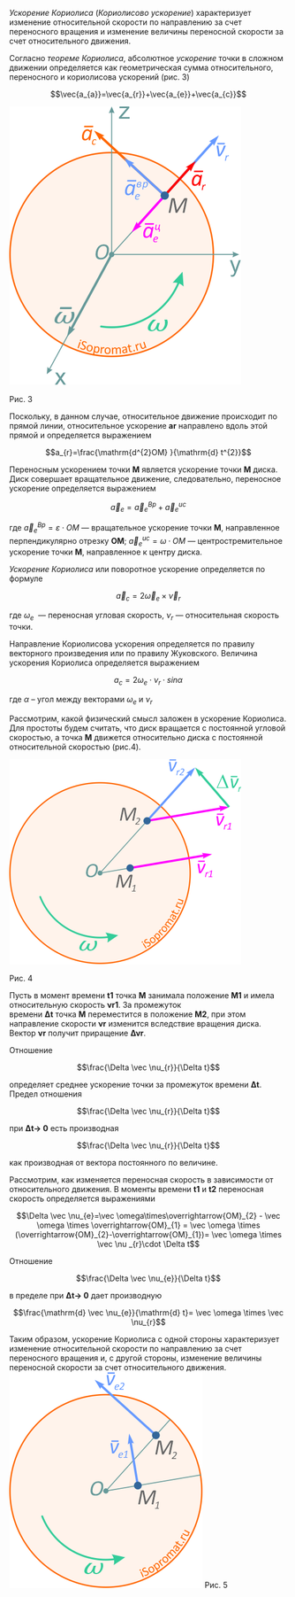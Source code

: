 _Ускорение Кориолиса_ (_Кориолисово ускорение_) характеризует изменение относительной скорости по направлению за счет переносного вращения и изменение величины переносной скорости за счет относительного движения.

Согласно _теореме Кориолиса_, абсолютное _ускорение_ точки в сложном движении определяется как геометрическая сумма относительного, переносного и кориолисова ускорений 
(рис. 3)

$$\vec{a_{a}}=\vec{a_{r}}+\vec{a_{e}}+\vec{a_{c}}$$

![](Image/uskorenie-koriolisa-1.png)

Рис. 3

Поскольку, в данном случае, относительное движение происходит по прямой линии, относительное ускорение **ar** направлено вдоль этой прямой и определяется выражением

$$a_{r}=\frac{\mathrm{d^{2}OM} }{\mathrm{d} t^{2}}$$

Переносным ускорением точки **M** является ускорение точки **M** диска. Диск совершает вращательное движение, следовательно, переносное ускорение определяется выражением

$$\vec a_{e}=\vec a_{e}^{Bp}+\vec a_{e}^{uc}$$

где $\vec a_{e}^{Bp}= \varepsilon \cdot OM$ — вращательное ускорение точки **M**, направленное перпендикулярно отрезку **OM**;
$\vec a_{e}^{uc}= \omega \cdot OM$ — центростремительное ускорение точки **M**, направленное к центру диска.

_Ускорение Кориолиса_ или поворотное ускорение определяется по формуле

$$\vec a_{c}= 2 \vec \omega _{e}\times \vec \nu _{r}$$

где $\omega _{e}$  — переносная угловая скорость, $\nu _{r}$ — относительная скорость точки.

Направление Кориолисова ускорения определяется по правилу векторного произведения или по правилу Жуковского.
Величина ускорения Кориолиса определяется выражением

$$a_{c}=2\omega _{e}\cdot \nu _{r}\cdot sin\alpha $$

где $\alpha$ – угол между векторами $\omega _{e}$ и $\nu _{r}$

Рассмотрим, какой физический смысл заложен в ускорение Кориолиса. Для простоты будем считать, что диск вращается с постоянной угловой скоростью, а точка **M** движется относительно диска с постоянной относительной скоростью (рис.4).

![](Image/uskorenie-koriolisa-2.png)

Рис. 4

Пусть в момент времени **t1** точка **M** занимала положение **M1** и имела относительную скорость **νr1**. За промежуток времени **Δt** точка **M** переместится в положение **M2**, при этом направление скорости **νr** изменится вследствие вращения диска. Вектор **νr** получит приращение **Δνr**.

Отношение

$$\frac{\Delta \vec \nu_{r}}{\Delta t}$$

определяет среднее ускорение точки за промежуток времени **Δt**. Предел отношения

$$\frac{\Delta \vec \nu_{r}}{\Delta t}$$

при **Δt→ 0** есть производная

$$\frac{\Delta \vec \nu_{r}}{\Delta t}$$

как производная от вектора постоянного по величине.

Рассмотрим, как изменяется переносная скорость в зависимости от относительного движения. В моменты времени **t1** и **t2** переносная скорость определяется выражениями

$$\Delta \vec \nu_{e}=\vec \omega\times\overrightarrow{OM}_{2} - \vec \omega \times \overrightarrow{OM}_{1} = \vec \omega \times (\overrightarrow{OM}_{2}-\overrightarrow{OM}_{1})= \vec \omega \times \vec \nu _{r}\cdot \Delta t$$

Отношение

$$\frac{\Delta \vec \nu_{e}}{\Delta t}$$

в пределе при **Δt→ 0** дает производную

$$\frac{\mathrm{d} \vec \nu_{e}}{\mathrm{d} t}= \vec \omega \times \vec \nu_{r}$$

Таким образом, ускорение Кориолиса с одной стороны характеризует изменение относительной скорости по направлению за счет переносного вращения и, с другой стороны, изменение величины переносной скорости за счет относительного движения.
![](Image/uskorenie-koriolisa-3.png)
Рис. 5
